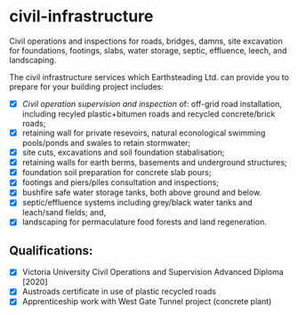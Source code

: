 # civil-infrastructure
Civil operations and inspections for roads, bridges, damns, site excavation for foundations, footings, slabs, water storage, septic, effluence, leech, and landscaping.

The civil infrastructure services which Earthsteading Ltd. can provide you to prepare for your building project includes:

 - [x]  _Civil operation supervision and inspection_ of: off-grid road installation, including recyled plastic+bitumen roads and recycled concrete/brick roads;
 - [x]  retaining wall for private resevoirs, natural econological swimming pools/ponds and swales to retain stormwater;
 - [x]  site cuts, excavations and soil foundation stabalisation;
 - [x]  retaining walls for earth berms, basements and underground structures;
 - [x]  foundation soil preparation for concrete slab pours;
 - [x]  footings and piers/piles consultation and inspections;
 - [x]  bushfire safe water storage tanks, both above ground and below.
 - [x]  septic/effluence systems including grey/black water tanks and leach/sand fields; and,
 - [x]  landscaping for permaculature food forests and land regeneration.

## Qualifications:
 - [x] Victoria University Civil Operations and Supervision Advanced Diploma [2020]
 - [x] Austroads certificate in use of plastic recycled roads
 - [x] Apprenticeship work with West Gate Tunnel project (concrete plant)
